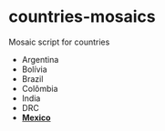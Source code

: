 # countries-mosaics
Mosaic script for countries

- Argentina
- Bolívia
- Brazil
- Colômbia
- India
- DRC
- [**Mexico**](https://github.com/mapbiomas/coutries-mosaics/blob/main/mapbiomas/mapbiomas_mexico_mosaics_collection_1_landsat_v1.py)  
